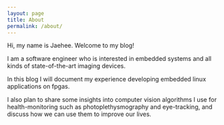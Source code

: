 ```yaml
---
layout: page
title: About
permalink: /about/
---
```

Hi, my name is Jaehee. Welcome to my blog!

I am a software engineer who is interested in embedded systems and all kinds of state-of-the-art imaging devices.

In this blog I will document my experience developing embedded linux applications on fpgas.

I also plan to share some insights into computer vision algorithms I use for health-monitoring such as photoplethysmography and eye-tracking, and discuss how we can use them to improve our lives.
